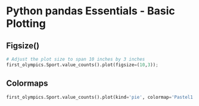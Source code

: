 # Python pandas Essentials - Basic Plotting

## Figsize()
```python
# Adjust the plot size to span 10 inches by 3 inches
first_olympics.Sport.value_counts().plot(figsize=(10,3));
```

## Colormaps
```python
first_olympics.Sport.value_counts().plot(kind='pie', colormap='Pastel1')
```